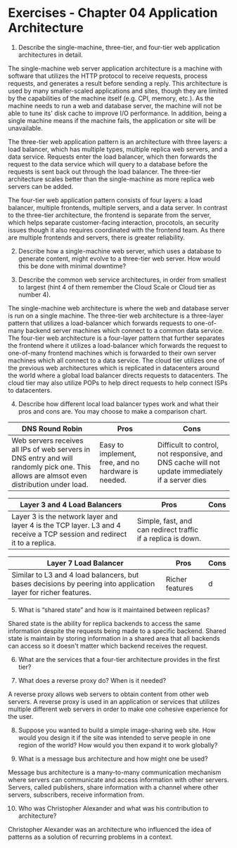 # Exercises - Chapter 04 Application Architecture

1. Describe the single-machine, three-tier, and four-tier web application architectures in detail.

The single-machine web server application architecture is a machine with software that utilizes the HTTP protocol to receive requests, process requests, and generates a result before sending a reply. This architecture is used by many smaller-scaled applications and sites, though they are limited by the capabilities of the machine itself (e.g. CPI, memory, etc.). As the machine needs to run a web and database server, the machine will not be able to tune its' disk cache to improve I/O performance. In addition, being a single machine means if the machine fails, the application or site will be unavailable. 

The three-tier web application pattern is an architecture with three layers: a load balancer, which has multiple types, multiple replica web servers, and a data service. Requests enter the load balancer, which then forwards the request to the data service which will query to a database before the requests is sent back out through the load balancer. The three-tier architecture scales better than the single-machine as more replica web servers can be added.

The four-tier web application pattern consists of four layers: a load balancer, multiple frontends, multiple servers, and a data server. In contrast to the three-tier architecture, the frontend is separate from the server, which helps separate customer-facing interaction, procotols, an security issues though it also requires coordinated with the frontend team. As there are multiple frontends and servers, there is greater reliability. 

2. Describe how a single-machine web server, which uses a database to generate content, might evolve to a three-tier web server. How would this be done with minimal downtime?



3. Describe the common web service architectures, in order from smallest to largest (hint 4 of them remember the Cloud Scale or Cloud tier as number 4).

The single-machine web architecture is where the web and database server is run on a single machine. The three-tier web architecture is a three-layer pattern that utilizes a load-balancer which forwards requests to one-of-many backend server machines which connect to a common data service. The four-tier web architecture is a four-layer pattern that further separates the frontend where it utilizes a load-balancer which forwards the request to one-of-many frontend machines which is forwarded to their own server machines which all connect to a data service. The cloud tier utilizes one of the previous web architectures which is replicated in datacenters around the world where a global load balancer directs requests to datacenters. The cloud tier may also utilize POPs to help direct requests to help connect ISPs to datacenters.

4. Describe how different local load balancer types work and what their pros and cons are. You may choose to make a comparison chart.

| DNS Round Robin | Pros | Cons |
| ------------- | ------------- | ----- |
| Web servers receives all IPs of web servers in DNS entry and will randomly pick one. This allows are almsot even distribution under load. | Easy to implement, free, and no hardware is needed. | Difficult to control, not responsive, and DNS cache will not update immediately if a server dies |

| Layer 3 and 4 Load Balancers | Pros | Cons |
| ------------- | ------------- | ----- |
| Layer 3 is the network layer and layer 4 is the TCP layer. L3 and 4 receive a TCP session and redirect it to a replica.  | Simple, fast, and can redirect traffic if a replica is down.  |   |

| Layer 7 Load Balancer | Pros | Cons |
| ------------- | ------------- | ----- |
| Similar to L3 and 4 load balancers, but bases decisions by peering into application layer for richer features. | Richer features | d |

5. What is “shared state” and how is it maintained between replicas?

Shared state is the ability for replica backends to access the same information despite the requests being made to a specific backend. Shared state is maintain by storing information in a shared area that all backends can access so it doesn't matter which backend receives the request. 

6. What are the services that a four-tier architecture provides in the first tier?



7. What does a reverse proxy do? When is it needed?

A reverse proxy allows web servers to obtain content from other web servers. A reverse proxy is used in an application or services that utilizes multiple different web servers in order to make one cohesive experience for the user.  

8. Suppose you wanted to build a simple image-sharing web site. How would you design it if the site was intended to serve people in one region of the world? How would you then expand it to work globally?



9. What is a message bus architecture and how might one be used?

Message bus architecture is a many-to-many communication mechanism where servers can communicate and access information with other servers. Servers, called publishers, share information with a channel where other servers, subscribers, receive information from. 

10. Who was Christopher Alexander and what was his contribution to architecture?

Christopher Alexander was an architecture who influenced the idea of patterns as a solution of recurring problems in a context. 
